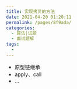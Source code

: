 ```yaml
---
title: 实现拷贝的方法
date: 2021-04-20 01:20:11
permalink: /pages/8f9ada/
categories:
  - 算法|试题
  - 面试题解
tags:
  -
---
```


+ 原型链继承
+ apply、call
+ ...